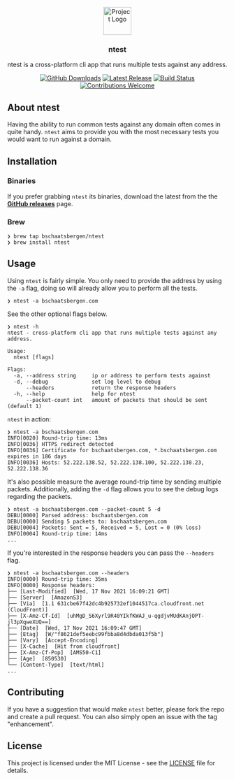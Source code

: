 <p align="center"><img src="https://twemoji.maxcdn.com/2/svg/1fa7a.svg" height="64" alt="Project Logo"></p>
<h3 align="center">ntest</h3>
<p align="center">ntest is a cross-platform cli app that runs multiple tests against any address.</p>
<p align="center">
    <a href="https://github.com/bschaatsbergen/ntest/releases"><img src="https://img.shields.io/github/downloads/bschaatsbergen/ntest/total.svg" alt="GitHub Downloads"></a>
    <a href="https://github.com/bschaatsbergen/ntest/releases/latest"><img src="https://img.shields.io/github/release/bschaatsbergen/ntest.svg" alt="Latest Release"></a>
    <a href="https://github.com/bschaatsbergen/ntest/actions/workflows/go-ci.yaml"><img src="https://img.shields.io/github/workflow/status/bschaatsbergen/ntest/Build" alt="Build Status"></a>
    <a href="https://github.com/bschaatsbergen/ntest/issues"><img src="https://img.shields.io/badge/contributions-welcome-ff69b4.svg" alt="Contributions Welcome"></a>
</p>

## About ntest

Having the ability to run common tests against any domain often comes in quite handy. `ntest` aims to provide you with the most necessary tests you would want to run against a domain.

## Installation 

### Binaries

If you prefer grabbing `ntest` its binaries, download the latest from the the **[GitHub releases](https://github.com/bschaatsbergen/ntest/releases)** page.

### Brew

```text
❯ brew tap bschaatsbergen/ntest
❯ brew install ntest
```

## Usage

Using `ntest` is fairly simple. You only need to provide the address by using the `-a` flag, doing so will already allow you to perform all the tests.

```text
❯ ntest -a bschaatsbergen.com
```

See the other optional flags below.

```text
❯ ntest -h
ntest - cross-platform cli app that runs multiple tests against any address.

Usage:
  ntest [flags]

Flags:
  -a, --address string     ip or address to perform tests against
  -d, --debug              set log level to debug
      --headers            return the response headers
  -h, --help               help for ntest
      --packet-count int   amount of packets that should be sent (default 1)
```

`ntest` in action:

```text
❯ ntest -a bschaatsbergen.com
INFO[0020] Round-trip time: 13ms
INFO[0036] HTTPS redirect detected
INFO[0036] Certificate for bschaatsbergen.com, *.bschaatsbergen.com expires in 186 days
INFO[0036] Hosts: 52.222.138.52, 52.222.138.100, 52.222.138.23, 52.222.138.36
```

It's also possible measure the average round-trip time by sending multiple packets.
Additionally, adding the `-d` flag allows you to see the debug logs regarding the packets.

```text
❯ ntest -a bschaatsbergen.com --packet-count 5 -d
DEBU[0000] Parsed address: bschaatsbergen.com
DEBU[0000] Sending 5 packets to: bschaatsbergen.com
DEBU[0004] Packets: Sent = 5, Received = 5, Lost = 0 (0% loss)
INFO[0004] Round-trip time: 14ms
...
```

If you're interested in the response headers you can pass the `--headers` flag.

```text
❯ ntest -a bschaatsbergen.com --headers
INFO[0000] Round-trip time: 35ms                        
INFO[0000] Response headers:
├── [Last-Modified]  [Wed, 17 Nov 2021 16:09:21 GMT]
├── [Server]  [AmazonS3]
├── [Via]  [1.1 631cbe67f42dc4b925732ef1044517ca.cloudfront.net (CloudFront)]
├── [X-Amz-Cf-Id]  [uhMgD_S6Xyrl9R40YIkfKWAJ_u-qgdjvMUdKAnjOPT-jl3pXqweXUQ==]
├── [Date]  [Wed, 17 Nov 2021 16:09:47 GMT]
├── [Etag]  [W/"f8621def5eebc99fbba8d4dbda013f5b"]
├── [Vary]  [Accept-Encoding]
├── [X-Cache]  [Hit from cloudfront]
├── [X-Amz-Cf-Pop]  [AMS50-C1]
├── [Age]  [850530]
└── [Content-Type]  [text/html] 
...
```

## Contributing

If you have a suggestion that would make `ntest` better, please fork the repo and create a pull request. You can also simply open an issue with the tag "enhancement".

## License

This project is licensed under the MIT License - see the [LICENSE](LICENSE) file for details.
